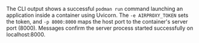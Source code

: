 The CLI output shows a successful `podman run` command launching an application inside a container using Uvicorn. The `-e AIRPROXY_TOKEN` sets the token, and `-p 8000:8000` maps the host port to the container's server port (8000). Messages confirm the server process started successfully on localhost:8000.